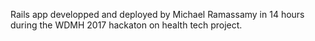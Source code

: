 Rails app developped and deployed by Michael Ramassamy in 14 hours during the WDMH 2017 hackaton on health tech project.
